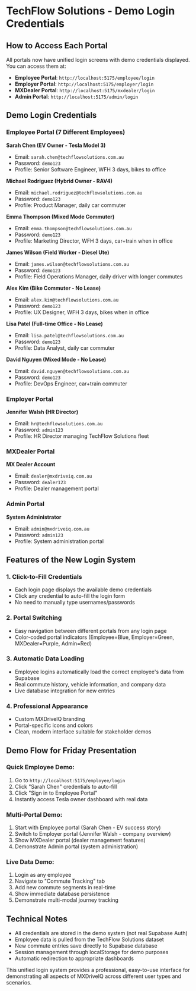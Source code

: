 # TechFlow Solutions - Demo Login Credentials

## How to Access Each Portal

All portals now have unified login screens with demo credentials displayed. You can access them at:

- **Employee Portal**: `http://localhost:5175/employee/login`
- **Employer Portal**: `http://localhost:5175/employer/login`
- **MXDealer Portal**: `http://localhost:5175/mxdealer/login`
- **Admin Portal**: `http://localhost:5175/admin/login`

## Demo Login Credentials

### Employee Portal (7 Different Employees)

**Sarah Chen (EV Owner - Tesla Model 3)**
- Email: `sarah.chen@techflowsolutions.com.au`
- Password: `demo123`
- Profile: Senior Software Engineer, WFH 3 days, bikes to office

**Michael Rodriguez (Hybrid Owner - RAV4)**
- Email: `michael.rodriguez@techflowsolutions.com.au`
- Password: `demo123`
- Profile: Product Manager, daily car commuter

**Emma Thompson (Mixed Mode Commuter)**
- Email: `emma.thompson@techflowsolutions.com.au`
- Password: `demo123`
- Profile: Marketing Director, WFH 3 days, car+train when in office

**James Wilson (Field Worker - Diesel Ute)**
- Email: `james.wilson@techflowsolutions.com.au`
- Password: `demo123`
- Profile: Field Operations Manager, daily driver with longer commutes

**Alex Kim (Bike Commuter - No Lease)**
- Email: `alex.kim@techflowsolutions.com.au`
- Password: `demo123`
- Profile: UX Designer, WFH 3 days, bikes when in office

**Lisa Patel (Full-time Office - No Lease)**
- Email: `lisa.patel@techflowsolutions.com.au`
- Password: `demo123`
- Profile: Data Analyst, daily car commuter

**David Nguyen (Mixed Mode - No Lease)**
- Email: `david.nguyen@techflowsolutions.com.au`
- Password: `demo123`
- Profile: DevOps Engineer, car+train commuter

### Employer Portal

**Jennifer Walsh (HR Director)**
- Email: `hr@techflowsolutions.com.au`
- Password: `admin123`
- Profile: HR Director managing TechFlow Solutions fleet

### MXDealer Portal

**MX Dealer Account**
- Email: `dealer@mxdriveiq.com.au`
- Password: `dealer123`
- Profile: Dealer management portal

### Admin Portal

**System Administrator**
- Email: `admin@mxdriveiq.com.au`
- Password: `admin123`
- Profile: System administration portal

## Features of the New Login System

### 1. **Click-to-Fill Credentials**
- Each login page displays the available demo credentials
- Click any credential to auto-fill the login form
- No need to manually type usernames/passwords

### 2. **Portal Switching**
- Easy navigation between different portals from any login page
- Color-coded portal indicators (Employee=Blue, Employer=Green, MXDealer=Purple, Admin=Red)

### 3. **Automatic Data Loading**
- Employee logins automatically load the correct employee's data from Supabase
- Real commute history, vehicle information, and company data
- Live database integration for new entries

### 4. **Professional Appearance**
- Custom MXDriveIQ branding
- Portal-specific icons and colors
- Clean, modern interface suitable for stakeholder demos

## Demo Flow for Friday Presentation

### Quick Employee Demo:
1. Go to `http://localhost:5175/employee/login`
2. Click "Sarah Chen" credentials to auto-fill
3. Click "Sign in to Employee Portal"
4. Instantly access Tesla owner dashboard with real data

### Multi-Portal Demo:
1. Start with Employee portal (Sarah Chen - EV success story)
2. Switch to Employer portal (Jennifer Walsh - company overview)
3. Show MXDealer portal (dealer management features)
4. Demonstrate Admin portal (system administration)

### Live Data Demo:
1. Login as any employee
2. Navigate to "Commute Tracking" tab
3. Add new commute segments in real-time
4. Show immediate database persistence
5. Demonstrate multi-modal journey tracking

## Technical Notes

- All credentials are stored in the demo system (not real Supabase Auth)
- Employee data is pulled from the TechFlow Solutions dataset
- New commute entries save directly to Supabase database
- Session management through localStorage for demo purposes
- Automatic redirection to appropriate dashboards

This unified login system provides a professional, easy-to-use interface for demonstrating all aspects of MXDriveIQ across different user types and scenarios.
